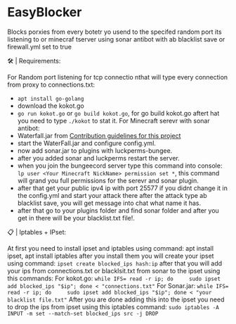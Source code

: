 # EasyBlocker
Blocks porxies from every botetr yo usend to the specifed random port its listening to or minecraf tserver using sonar antibot with ab blacklist save or firewall.yml set to true

🛠️ | Requirements:

 For Random port listening for tcp connectio nthat will type every connection from proxy to connections.txt:
  - ```apt install go-golang```
  - download the kokot.go
  - ```go run kokot.go``` or ```go build kokot.go```, for go build kokot.go aftert hat you need to type ```./kokot``` to stat it.
 For Minecraft serevr with sonar antibot:
  - Waterfall.jar from [Contribution guidelines for this project](https://papermc.io/software/waterfall)
  - start the WaterFall.jar and configure config.yml.
  - now add sonar.jar to plugins with luckperms-bungee.
  - after you added sonar and luckperms restart the server.
  - when you join the bungeecord server type this command into console: ```lp user <Your Minecraft NickName> permission set *```, this command will grand you full permissions for the serevr and sonar plugin.
  - after that get your public ipv4 ip with port 25577 if you didnt change it in the config.yml and start your attack there after the attack type ab blacklist save, you will get message into chat what name it has.
  - after that go to your plugins folder and find sonar folder and after you get in there will be your blacklist.txt file!.
  
📋 | Iptables + IPset: 

 At first you need to install ipset and iptables using command: apt install ipset, apt install iptables
 after you install them you will create your ipset using command: ```ipset create blocked_ips hash:ip```
 after that you will add your ips from connections.txt or blacklsit.txt from sonar to the ipset using this commands:
  For kokot.go: ```while IFS= read -r ip; do     sudo ipset add blocked_ips "$ip"; done < "connections.txt"```
  For Sonar.jar: ```while IFS= read -r ip; do     sudo ipset add blocked_ips "$ip"; done < "your blacklist file.txt"```
 After you are done adding this into the ipset you need to drop the ips from ipset using this iptables command: ```sudo iptables -A INPUT -m set --match-set blocked_ips src -j DROP```
